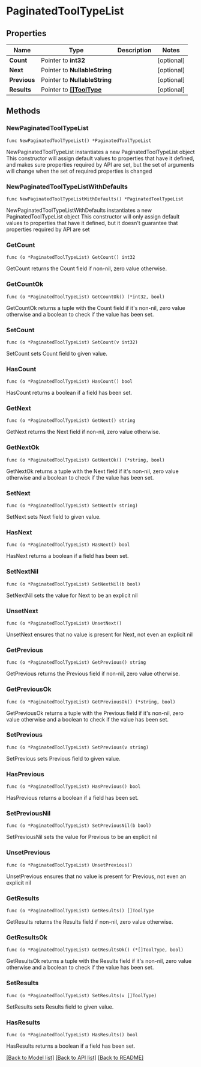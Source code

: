 # PaginatedToolTypeList

## Properties

Name | Type | Description | Notes
------------ | ------------- | ------------- | -------------
**Count** | Pointer to **int32** |  | [optional] 
**Next** | Pointer to **NullableString** |  | [optional] 
**Previous** | Pointer to **NullableString** |  | [optional] 
**Results** | Pointer to [**[]ToolType**](ToolType.md) |  | [optional] 

## Methods

### NewPaginatedToolTypeList

`func NewPaginatedToolTypeList() *PaginatedToolTypeList`

NewPaginatedToolTypeList instantiates a new PaginatedToolTypeList object
This constructor will assign default values to properties that have it defined,
and makes sure properties required by API are set, but the set of arguments
will change when the set of required properties is changed

### NewPaginatedToolTypeListWithDefaults

`func NewPaginatedToolTypeListWithDefaults() *PaginatedToolTypeList`

NewPaginatedToolTypeListWithDefaults instantiates a new PaginatedToolTypeList object
This constructor will only assign default values to properties that have it defined,
but it doesn't guarantee that properties required by API are set

### GetCount

`func (o *PaginatedToolTypeList) GetCount() int32`

GetCount returns the Count field if non-nil, zero value otherwise.

### GetCountOk

`func (o *PaginatedToolTypeList) GetCountOk() (*int32, bool)`

GetCountOk returns a tuple with the Count field if it's non-nil, zero value otherwise
and a boolean to check if the value has been set.

### SetCount

`func (o *PaginatedToolTypeList) SetCount(v int32)`

SetCount sets Count field to given value.

### HasCount

`func (o *PaginatedToolTypeList) HasCount() bool`

HasCount returns a boolean if a field has been set.

### GetNext

`func (o *PaginatedToolTypeList) GetNext() string`

GetNext returns the Next field if non-nil, zero value otherwise.

### GetNextOk

`func (o *PaginatedToolTypeList) GetNextOk() (*string, bool)`

GetNextOk returns a tuple with the Next field if it's non-nil, zero value otherwise
and a boolean to check if the value has been set.

### SetNext

`func (o *PaginatedToolTypeList) SetNext(v string)`

SetNext sets Next field to given value.

### HasNext

`func (o *PaginatedToolTypeList) HasNext() bool`

HasNext returns a boolean if a field has been set.

### SetNextNil

`func (o *PaginatedToolTypeList) SetNextNil(b bool)`

 SetNextNil sets the value for Next to be an explicit nil

### UnsetNext
`func (o *PaginatedToolTypeList) UnsetNext()`

UnsetNext ensures that no value is present for Next, not even an explicit nil
### GetPrevious

`func (o *PaginatedToolTypeList) GetPrevious() string`

GetPrevious returns the Previous field if non-nil, zero value otherwise.

### GetPreviousOk

`func (o *PaginatedToolTypeList) GetPreviousOk() (*string, bool)`

GetPreviousOk returns a tuple with the Previous field if it's non-nil, zero value otherwise
and a boolean to check if the value has been set.

### SetPrevious

`func (o *PaginatedToolTypeList) SetPrevious(v string)`

SetPrevious sets Previous field to given value.

### HasPrevious

`func (o *PaginatedToolTypeList) HasPrevious() bool`

HasPrevious returns a boolean if a field has been set.

### SetPreviousNil

`func (o *PaginatedToolTypeList) SetPreviousNil(b bool)`

 SetPreviousNil sets the value for Previous to be an explicit nil

### UnsetPrevious
`func (o *PaginatedToolTypeList) UnsetPrevious()`

UnsetPrevious ensures that no value is present for Previous, not even an explicit nil
### GetResults

`func (o *PaginatedToolTypeList) GetResults() []ToolType`

GetResults returns the Results field if non-nil, zero value otherwise.

### GetResultsOk

`func (o *PaginatedToolTypeList) GetResultsOk() (*[]ToolType, bool)`

GetResultsOk returns a tuple with the Results field if it's non-nil, zero value otherwise
and a boolean to check if the value has been set.

### SetResults

`func (o *PaginatedToolTypeList) SetResults(v []ToolType)`

SetResults sets Results field to given value.

### HasResults

`func (o *PaginatedToolTypeList) HasResults() bool`

HasResults returns a boolean if a field has been set.


[[Back to Model list]](../README.md#documentation-for-models) [[Back to API list]](../README.md#documentation-for-api-endpoints) [[Back to README]](../README.md)



